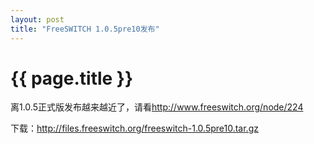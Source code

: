 ```yaml
---
layout: post
title: "FreeSWITCH 1.0.5pre10发布"
---
```


# {{ page.title }}

离1.0.5正式版发布越来越近了，请看<http://www.freeswitch.org/node/224>

下载：<http://files.freeswitch.org/freeswitch-1.0.5pre10.tar.gz>
